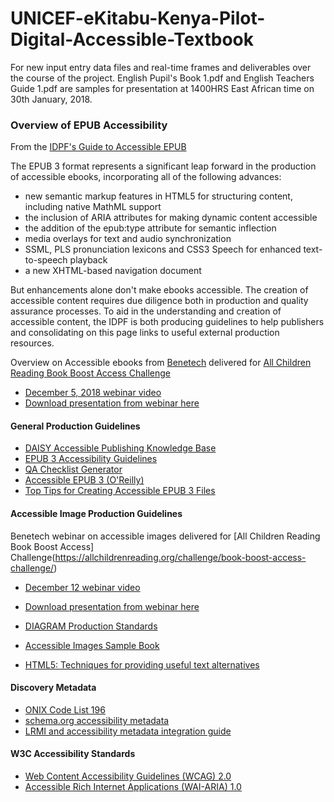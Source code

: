 # UNICEF-eKitabu-Kenya-Pilot-Digital-Accessible-Textbook
For new input entry data files and real-time frames and deliverables over the course of the project.
English Pupil's Book 1.pdf and English Teachers Guide 1.pdf are samples for presentation at 1400HRS East African time on 30th January, 2018.



### Overview of EPUB Accessibility
From the [IDPF's Guide to Accessible EPUB](http://idpf.org/a11y)

The EPUB 3 format represents a significant leap forward in the production of accessible ebooks, incorporating all of the following advances:

+ new semantic markup features in HTML5 for structuring content, including native MathML support
+ the inclusion of ARIA attributes for making dynamic content accessible
+ the addition of the epub:type attribute for semantic inflection
+ media overlays for text and audio synchronization
+ SSML, PLS pronunciation lexicons and CSS3 Speech for enhanced text-to-speech playback
+ a new XHTML-based navigation document

But enhancements alone don't make ebooks accessible. The creation of accessible content requires due diligence both in production and quality assurance processes. To aid in the understanding and creation of accessible content, the IDPF is both producing guidelines to help publishers and consolidating on this page links to useful external production resources.

Overview on Accessible ebooks from [Benetech](www.benetech.org) delivered for [All Children Reading Book Boost Access Challenge](https://allchildrenreading.org/challenge/book-boost-access-challenge/)
+ [December 5, 2018 webinar video](https://www.youtube.com/watch?v=D47t8UDOXXw&t=24s)
+ [Download presentation from webinar here](http://allchildrenreading.org/wordpress/wp-content/uploads/2017/12/Guidelines-For-Accessible-eBooks-EPUB-Accessibility-1.pptx)

#### General Production Guidelines
+ [DAISY Accessible Publishing Knowledge Base](http://kb.daisy.org/publishing/)
+ [EPUB 3 Accessibility Guidelines](https://idpf.github.io/a11y-guidelines/)
+ [QA Checklist Generator](http://www.idpf.org/accessibility/guidelines/content/qa/checklist-generator.php)
+ [Accessible EPUB 3 (O'Reilly)](http://shop.oreilly.com/product/0636920025283.do)
+ [Top Tips for Creating Accessible EPUB 3 Files](http://diagramcenter.org/54-9-tips-for-creating-accessible-epub-3-files.html)

#### Accessible Image Production Guidelines
Benetech webinar on accessible images delivered for [All Children Reading Book Boost Access] Challenge(https://allchildrenreading.org/challenge/book-boost-access-challenge/)
+ [December 12 webinar video](https://www.youtube.com/watch?v=fbVN5KhliUY)
+ [Download presentation from webinar here](http://allchildrenreading.org/wordpress/wp-content/uploads/2017/12/Creating-Accessible-Images-Presentation_Benetech.pptx)

+ [DIAGRAM Production Standards](http://diagramcenter.org/standards-and-practices.html)
+ [Accessible Images Sample Book](http://diagramcenter.org/standards-and-practices/accessible-image-sample-book.html)
+ [HTML5: Techniques for providing useful text alternatives](https://www.w3.org/TR/html-alt-techniques/)

#### Discovery Metadata
+ [ONIX Code List 196](http://www.editeur.org/files/ONIX%20for%20books%20-%20code%20lists/ONIX_BookProduct_Codelists_Issue_40.html)
+ [schema.org accessibility metadata](https://www.w3.org/wiki/WebSchemas/Accessibility)
+ [LRMI and accessibility metadata integration guide](https://docs.google.com/document/d/1FZuNj-_8Uz_m41oVuPuLRqfz-6MMuL8baxzwLkb0_eg/edit)

#### W3C Accessibility Standards
+ [Web Content Accessibility Guidelines (WCAG) 2.0](https://www.w3.org/TR/WCAG20/)
+ [Accessible Rich Internet Applications (WAI-ARIA) 1.0](https://www.w3.org/TR/wai-aria/)
